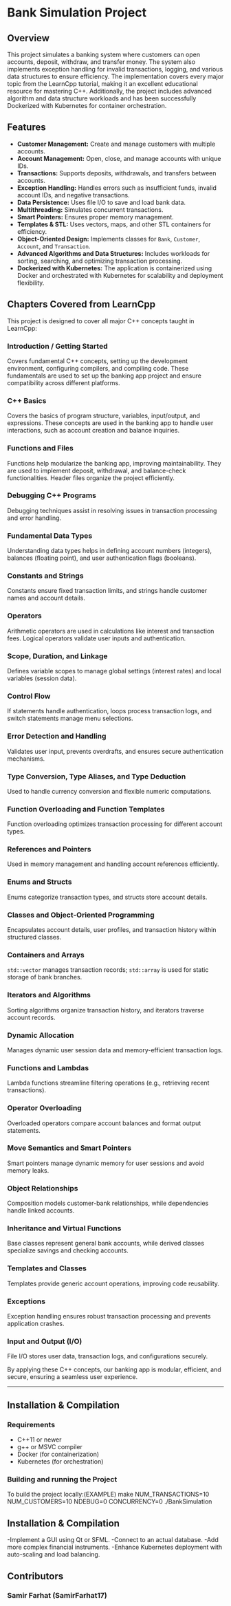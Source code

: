 # Bank Simulation Project

## Overview
This project simulates a banking system where customers can open accounts, deposit, withdraw, and transfer money. The system also implements exception handling for invalid transactions, logging, and various data structures to ensure efficiency. The implementation covers every major topic from the LearnCpp tutorial, making it an excellent educational resource for mastering C++. Additionally, the project includes advanced algorithm and data structure workloads and has been successfully Dockerized with Kubernetes for container orchestration.

## Features
- **Customer Management:** Create and manage customers with multiple accounts.
- **Account Management:** Open, close, and manage accounts with unique IDs.
- **Transactions:** Supports deposits, withdrawals, and transfers between accounts.
- **Exception Handling:** Handles errors such as insufficient funds, invalid account IDs, and negative transactions.
- **Data Persistence:** Uses file I/O to save and load bank data.
- **Multithreading:** Simulates concurrent transactions.
- **Smart Pointers:** Ensures proper memory management.
- **Templates & STL:** Uses vectors, maps, and other STL containers for efficiency.
- **Object-Oriented Design:** Implements classes for `Bank`, `Customer`, `Account`, and `Transaction`.
- **Advanced Algorithms and Data Structures:** Includes workloads for sorting, searching, and optimizing transaction processing.
- **Dockerized with Kubernetes:** The application is containerized using Docker and orchestrated with Kubernetes for scalability and deployment flexibility.

## Chapters Covered from LearnCpp
This project is designed to cover all major C++ concepts taught in LearnCpp:

### Introduction / Getting Started
Covers fundamental C++ concepts, setting up the development environment, configuring compilers, and compiling code. These fundamentals are used to set up the banking app project and ensure compatibility across different platforms.

### C++ Basics
Covers the basics of program structure, variables, input/output, and expressions. These concepts are used in the banking app to handle user interactions, such as account creation and balance inquiries.

### Functions and Files
Functions help modularize the banking app, improving maintainability. They are used to implement deposit, withdrawal, and balance-check functionalities. Header files organize the project efficiently.

### Debugging C++ Programs
Debugging techniques assist in resolving issues in transaction processing and error handling.

### Fundamental Data Types
Understanding data types helps in defining account numbers (integers), balances (floating point), and user authentication flags (booleans).

### Constants and Strings
Constants ensure fixed transaction limits, and strings handle customer names and account details.

### Operators
Arithmetic operators are used in calculations like interest and transaction fees. Logical operators validate user inputs and authentication.

### Scope, Duration, and Linkage
Defines variable scopes to manage global settings (interest rates) and local variables (session data).

### Control Flow
If statements handle authentication, loops process transaction logs, and switch statements manage menu selections.

### Error Detection and Handling
Validates user input, prevents overdrafts, and ensures secure authentication mechanisms.

### Type Conversion, Type Aliases, and Type Deduction
Used to handle currency conversion and flexible numeric computations.

### Function Overloading and Function Templates
Function overloading optimizes transaction processing for different account types.

### References and Pointers
Used in memory management and handling account references efficiently.

### Enums and Structs
Enums categorize transaction types, and structs store account details.

### Classes and Object-Oriented Programming
Encapsulates account details, user profiles, and transaction history within structured classes.

### Containers and Arrays
`std::vector` manages transaction records; `std::array` is used for static storage of bank branches.

### Iterators and Algorithms
Sorting algorithms organize transaction history, and iterators traverse account records.

### Dynamic Allocation
Manages dynamic user session data and memory-efficient transaction logs.

### Functions and Lambdas
Lambda functions streamline filtering operations (e.g., retrieving recent transactions).

### Operator Overloading
Overloaded operators compare account balances and format output statements.

### Move Semantics and Smart Pointers
Smart pointers manage dynamic memory for user sessions and avoid memory leaks.

### Object Relationships
Composition models customer-bank relationships, while dependencies handle linked accounts.

### Inheritance and Virtual Functions
Base classes represent general bank accounts, while derived classes specialize savings and checking accounts.

### Templates and Classes
Templates provide generic account operations, improving code reusability.

### Exceptions
Exception handling ensures robust transaction processing and prevents application crashes.

### Input and Output (I/O)
File I/O stores user data, transaction logs, and configurations securely.

By applying these C++ concepts, our banking app is modular, efficient, and secure, ensuring a seamless user experience.

---

## Installation & Compilation

### **Requirements**
- C++11 or newer
- g++ or MSVC compiler
- Docker (for containerization)
- Kubernetes (for orchestration)

### **Building and running the Project**
To build the project locally:(EXAMPLE)
make NUM_TRANSACTIONS=10 NUM_CUSTOMERS=10  NDEBUG=0 CONCURRENCY=0
./BankSimulation

## Installation & Compilation
-Implement a GUI using Qt or SFML.
-Connect to an actual database.
-Add more complex financial instruments.
-Enhance Kubernetes deployment with auto-scaling and load balancing.

## Contributors
### Samir Farhat (SamirFarhat17)


